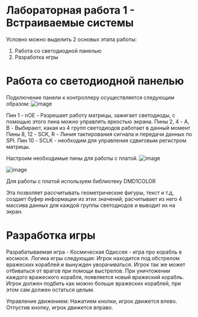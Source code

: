 # Лабораторная работа 1 - Встраиваемые системы

Условно можно выделить 2 основых этапа работы:
1. Работа со светодиодной панелью
2. Разработка игры

# Работа со светодиодной панелью
Подключение панели к контроллеру осуществляется следующим образом:
![image](https://github.com/lubitelPlova/LB11/assets/147998550/0686e367-b5a4-4a7a-ac3f-2efa21d2a93b)

Пин 1 - nOE - Разрешает работу матрицы, зажигает светодиоды, с помощью этого пина можно управлять яркостью экрана.
Пины 2, 4 - A, B - Выбирают, какая из 4 групп светодиодов работает в данный момент
Пины 8, 12 - SCK, R - Линия тактирования сигнала и передачи данных по SPI.
Пин 10 - SCLK - необходим для управления сдвиговым регистром матрицы.

Настроим необходимые пины для работы с платой.
![image](https://github.com/lubitelPlova/LB11/assets/147998550/a85170e6-6057-4f38-89ed-f4b8c43eedca)

![image](https://github.com/lubitelPlova/LB11/assets/147998550/e478f50c-511e-40f0-919b-456322a7a1ba)

Для работы с платой используем библиотеку DMD1COLOR

Эта позволяет рассчитывать геометрические фигуры, текст и т.д, создает буфер информации из этих значений, расчитывает из него 4 массива данных для каждой группы светодиодов и выводит их на экран.

# Разработка игры

Разрабатываемая игра - Космическая Одиссея - игра про корабль в космосе.
Логика игры следующая: Игрок находится под обстрелом вражеских кораблей и вынужден уворачиваться.  Игрок так же может отбиваться от врагов при помощи выстрелов. При уничтожении каждого вражеского корабля, появляется новый вражеский корабль.
Игрок должен подбить как можно больше вражеских кораблей, при этом сам должен остаться целым.

Управление движением:
Нажатием кнопки, игрок движется влево. Отпустив кнопку, игрок движется вправо.
